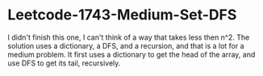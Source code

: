 # Leetcode-1743-Medium-Set-DFS
I didn't finish this one, I can't think of a way that takes less then n^2. The solution uses a dictionary, a DFS, and a recursion, and that is a lot for a medium problem. It first uses a dictionary to get the head of the array, and use DFS to get its tail, recursively. 
